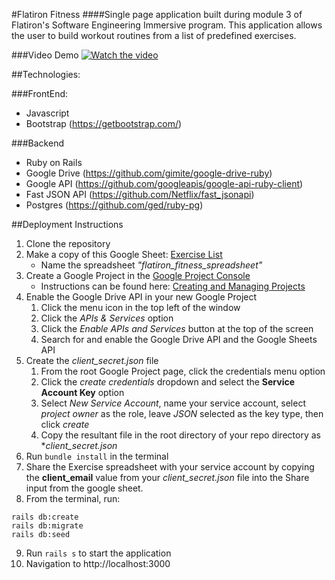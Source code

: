 #Flatiron Fitness
####Single page application built during module 3 of Flatiron's Software Engineering Immersive program. This application allows the user to build workout routines from a list of predefined exercises.

###Video Demo
[![Watch the video](https://img.youtube.com/vi/pPYZJk-RJic/maxresdefault.jpg)](https://youtu.be/pPYZJk-RJic)

##Technologies:

###FrontEnd:
- Javascript
- Bootstrap (https://getbootstrap.com/)

###Backend
- Ruby on Rails
- Google Drive (https://github.com/gimite/google-drive-ruby)
- Google API (https://github.com/googleapis/google-api-ruby-client)
- Fast JSON API (https://github.com/Netflix/fast_jsonapi)
- Postgres (https://github.com/ged/ruby-pg)

##Deployment Instructions

1. Clone the repository
2. Make a copy of this Google Sheet: [Exercise List](https://docs.google.com/spreadsheets/d/1ooL1Wd7cubZuiZHBezBbmfXrJyHf6_eVtV4OysiHX7E/edit?usp=sharing)
   - Name the spreadsheet *"flatiron_fitness_spreadsheet"*
3. Create a Google Project in the [Google Project Console](https://console.cloud.google.com/project)
   - Instructions can be found here: [Creating and Managing Projects](https://cloud.google.com/resource-manager/docs/creating-managing-projects)
4. Enable the Google Drive API in your new Google Project
   1. Click the menu icon in the top left of the window
   2. Click the *APIs & Services* option
   3. Click the *Enable APIs and Services* button at the top of the screen
   4. Search for and enable the Google Drive API and the Google Sheets API
5. Create the *client_secret.json* file
   1. From the root Google Project page, click the credentials menu option
   2. Click the *create credentials* dropdown and select the **Service Account Key** option
   3. Select *New Service Account*, name your service account, select *project owner* as the role, leave *JSON* selected as the key type, then click *create*
   4. Copy the resultant file in the root directory of your repo directory as **client_secret.json*
6. Run ```bundle install``` in the terminal
7. Share the Exercise spreadsheet with your service account by copying the **client_email** value from your *client_secret.json* file into the Share input from the google sheet.
8. From the terminal, run:
```
rails db:create
rails db:migrate
rails db:seed
```
9. Run ```rails s``` to start the application
10. Navigation to http://localhost:3000



